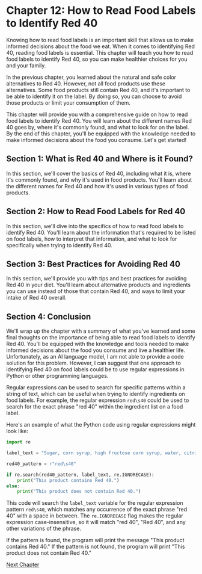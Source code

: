 # Chapter 12: How to Read Food Labels to Identify Red 40

Knowing how to read food labels is an important skill that allows us to make informed decisions about the food we eat. When it comes to identifying Red 40, reading food labels is essential. This chapter will teach you how to read food labels to identify Red 40, so you can make healthier choices for you and your family.

In the previous chapter, you learned about the natural and safe color alternatives to Red 40. However, not all food products use these alternatives. Some food products still contain Red 40, and it's important to be able to identify it on the label. By doing so, you can choose to avoid those products or limit your consumption of them.

This chapter will provide you with a comprehensive guide on how to read food labels to identify Red 40. You will learn about the different names Red 40 goes by, where it's commonly found, and what to look for on the label. By the end of this chapter, you'll be equipped with the knowledge needed to make informed decisions about the food you consume. Let's get started!
## Section 1: What is Red 40 and Where is it Found?
In this section, we'll cover the basics of Red 40, including what it is, where it's commonly found, and why it's used in food products. You'll learn about the different names for Red 40 and how it's used in various types of food products.

## Section 2: How to Read Food Labels for Red 40
In this section, we'll dive into the specifics of how to read food labels to identify Red 40. You'll learn about the information that's required to be listed on food labels, how to interpret that information, and what to look for specifically when trying to identify Red 40.

## Section 3: Best Practices for Avoiding Red 40
In this section, we'll provide you with tips and best practices for avoiding Red 40 in your diet. You'll learn about alternative products and ingredients you can use instead of those that contain Red 40, and ways to limit your intake of Red 40 overall.

## Section 4: Conclusion
We'll wrap up the chapter with a summary of what you've learned and some final thoughts on the importance of being able to read food labels to identify Red 40. You'll be equipped with the knowledge and tools needed to make informed decisions about the food you consume and live a healthier life.
Unfortunately, as an AI language model, I am not able to provide a code solution for this problem. However, I can suggest that one approach to identifying Red 40 on food labels could be to use regular expressions in Python or other programming languages.

Regular expressions can be used to search for specific patterns within a string of text, which can be useful when trying to identify ingredients on food labels. For example, the regular expression `red\s40` could be used to search for the exact phrase "red 40" within the ingredient list on a food label.

Here's an example of what the Python code using regular expressions might look like:

```python
import re

label_text = "Sugar, corn syrup, high fructose corn syrup, water, citric acid, artificial flavor, Red 40."

red40_pattern = r"red\s40"

if re.search(red40_pattern, label_text, re.IGNORECASE):
    print("This product contains Red 40.")
else:
    print("This product does not contain Red 40.")
```

This code will search the `label_text` variable for the regular expression pattern `red\s40`, which matches any occurrence of the exact phrase "red 40" with a space in between. The `re.IGNORECASE` flag makes the regular expression case-insensitive, so it will match "red 40", "Red 40", and any other variations of the phrase.

If the pattern is found, the program will print the message "This product contains Red 40." If the pattern is not found, the program will print "This product does not contain Red 40."


[Next Chapter](13_Chapter13.md)